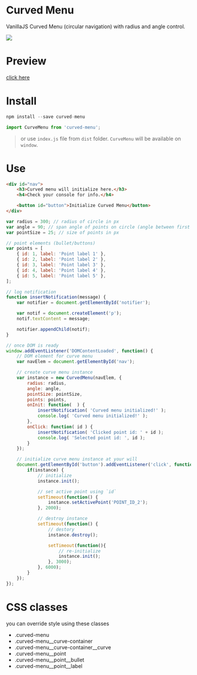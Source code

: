 # Curved Menu
VanillaJS Curved Menu (circular navigation) with radius and angle control.

[![](https://i.imgur.com/yUQMBpT.png)](https://rawgit.com/thatisuday/curved-menu/master/dist/index.html)

# Preview
[click here](https://rawgit.com/thatisuday/curved-menu/master/dist/index.html)

# Install
```js
npm install --save curved-menu

import CurveMenu from 'curved-menu';
```

> or use `index.js` file from `dist` folder. `CurveMenu` will be available on `window`.

# Use
```html
<div id="nav">
    <h3>Curved menu will initialize here.</h3>
    <h4>Check your console for info.</h4>

    <button id="button">Initialize Curved Menu</button>
</div>
```

```js
var radius = 300; // radius of circle in px
var angle = 90; // span angle of points on circle (angle between first and last point)
var pointSize = 25; // size of points in px

// point elements (bullet/buttons)
var points = [
    { id: 1, label: 'Point label 1' },
    { id: 2, label: 'Point label 2' },
    { id: 3, label: 'Point label 3' },
    { id: 4, label: 'Point label 4' },
    { id: 5, label: 'Point label 5' },
];

// log notification 
function insertNotification(message) {
    var notifier = document.getElementById('notifier');

    var notif = document.createElement('p');
    notif.textContent = message;

    notifier.appendChild(notif);
}

// once DOM is ready
window.addEventListener('DOMContentLoaded', function() {
    // DOM element for curve menu
    var navElem = document.getElementById('nav');

    // create curve menu instance
    var instance = new CurvedMenu(navElem, {
        radius: radius,
        angle: angle,
        pointSize: pointSize,
        points: points,
        onInit: function(  ) {
            insertNotification( 'Curved menu initialized!' );
            console.log( 'Curved menu initialized!' );
        },
        onClick: function( id ) {
            insertNotification( 'Clicked point id: ' + id );
            console.log( 'Selected point id: ', id );
        }
    });

    // initialize curve menu instance at your will
    document.getElementById('button').addEventListener('click', function(){
        if(instance) {
            // initialize
            instance.init();

            // set active point using `id`
            setTimeout(function() {
                instance.setActivePoint('POINT_ID_2');
            }, 2000);

            // destroy instance
            setTimeout(function() {
                // destory
                instance.destroy();

                setTimeout(function(){
                    // re-initialize
                    instance.init();
                }, 3000);
            }, 6000);
        }
    });
});
```

# CSS classes
you can override style using these classes

- .curved-menu
- .curved-menu__curve-container
- .curved-menu__curve-container__curve
- .curved-menu__point
- .curved-menu__point__bullet
- .curved-menu__point__label
